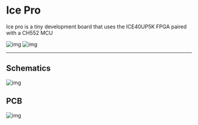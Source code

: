 # Ice Pro

Ice pro is a tiny development board that uses the ICE40UP5K FPGA paired with a CH552 MCU

![img](https://hc-cdn.hel1.your-objectstorage.com/s/v3/0cee1df6d375bf472326be1b302ac68e48b9e409_image.png)
![img](https://hc-cdn.hel1.your-objectstorage.com/s/v3/05854194547dbda17377130c25aab347348f5c63_image.png)



---

## Schematics

![img](https://hc-cdn.hel1.your-objectstorage.com/s/v3/72b0c0755421e9432732e3852006a32850f26304_image.png)

## PCB

![img](https://hc-cdn.hel1.your-objectstorage.com/s/v3/15fdb4cf581fc0d5847d0bfe3087894ede9d6a11_image.png)